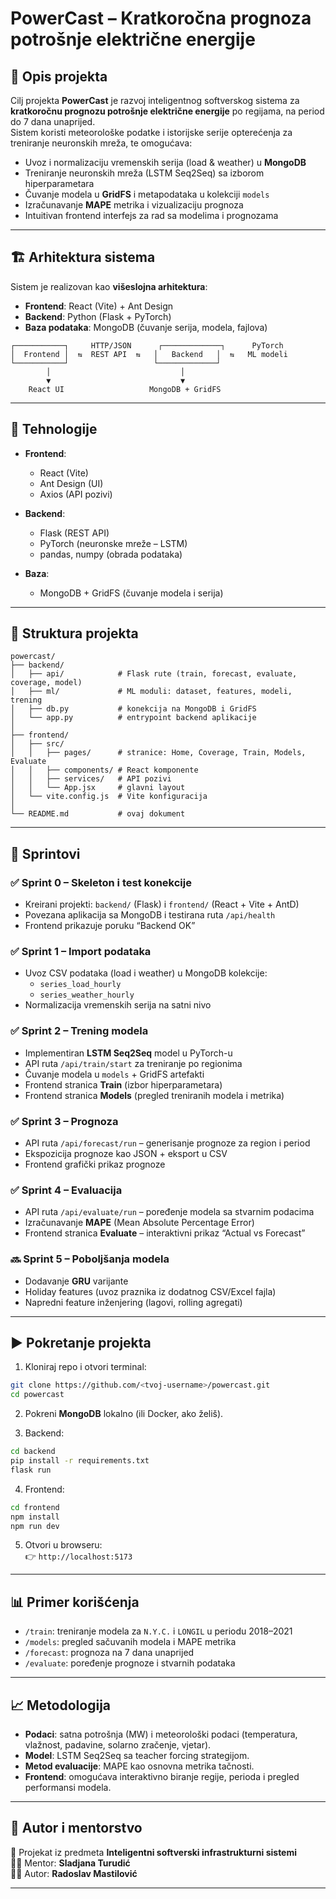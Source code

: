 # PowerCast – Kratkoročna prognoza potrošnje električne energije

## 🎯 Opis projekta

Cilj projekta **PowerCast** je razvoj inteligentnog softverskog sistema za **kratkoročnu prognozu potrošnje električne energije** po regijama, na period do 7 dana unaprijed.  
Sistem koristi meteorološke podatke i istorijske serije opterećenja za treniranje neuronskih mreža, te omogućava:

- Uvoz i normalizaciju vremenskih serija (load & weather) u **MongoDB**  
- Treniranje neuronskih mreža (LSTM Seq2Seq) sa izborom hiperparametara  
- Čuvanje modela u **GridFS** i metapodataka u kolekciji `models`  
- Izračunavanje **MAPE** metrika i vizualizaciju prognoza  
- Intuitivan frontend interfejs za rad sa modelima i prognozama  

---

## 🏗️ Arhitektura sistema

Sistem je realizovan kao **višeslojna arhitektura**:

- **Frontend**: React (Vite) + Ant Design  
- **Backend**: Python (Flask + PyTorch)  
- **Baza podataka**: MongoDB (čuvanje serija, modela, fajlova)  

```
┌───────────┐     HTTP/JSON      ┌─────────────┐      PyTorch
│  Frontend │  ⇆  REST API  ⇆   │   Backend   │  ⇆   ML modeli
└───────────┘                   └─────────────┘
        │                             │
        ▼                             ▼
    React UI                   MongoDB + GridFS
```

---

## 🚀 Tehnologije

- **Frontend**:  
  - React (Vite)  
  - Ant Design (UI)  
  - Axios (API pozivi)  

- **Backend**:  
  - Flask (REST API)  
  - PyTorch (neuronske mreže – LSTM)  
  - pandas, numpy (obrada podataka)  

- **Baza**:  
  - MongoDB + GridFS (čuvanje modela i serija)  

---

## 📂 Struktura projekta

```
powercast/
├── backend/
│   ├── api/            # Flask rute (train, forecast, evaluate, coverage, model)
│   ├── ml/             # ML moduli: dataset, features, modeli, trening
│   ├── db.py           # konekcija na MongoDB i GridFS
│   └── app.py          # entrypoint backend aplikacije
│
├── frontend/
│   ├── src/
│   │   ├── pages/      # stranice: Home, Coverage, Train, Models, Evaluate
│   │   ├── components/ # React komponente
│   │   ├── services/   # API pozivi
│   │   └── App.jsx     # glavni layout
│   └── vite.config.js  # Vite konfiguracija
│
└── README.md           # ovaj dokument
```

---

## 📌 Sprintovi

### ✅ Sprint 0 – Skeleton i test konekcije
- Kreirani projekti: `backend/` (Flask) i `frontend/` (React + Vite + AntD)  
- Povezana aplikacija sa MongoDB i testirana ruta `/api/health`  
- Frontend prikazuje poruku “Backend OK”  

### ✅ Sprint 1 – Import podataka
- Uvoz CSV podataka (load i weather) u MongoDB kolekcije:  
  - `series_load_hourly`  
  - `series_weather_hourly`  
- Normalizacija vremenskih serija na satni nivo  

### ✅ Sprint 2 – Trening modela
- Implementiran **LSTM Seq2Seq** model u PyTorch-u  
- API ruta `/api/train/start` za treniranje po regionima  
- Čuvanje modela u `models` + GridFS artefakti  
- Frontend stranica **Train** (izbor hiperparametara)  
- Frontend stranica **Models** (pregled treniranih modela i metrika)  

### ✅ Sprint 3 – Prognoza
- API ruta `/api/forecast/run` – generisanje prognoze za region i period  
- Ekspozicija prognoze kao JSON + eksport u CSV  
- Frontend grafički prikaz prognoze  

### ✅ Sprint 4 – Evaluacija
- API ruta `/api/evaluate/run` – poređenje modela sa stvarnim podacima  
- Izračunavanje **MAPE** (Mean Absolute Percentage Error)  
- Frontend stranica **Evaluate** – interaktivni prikaz “Actual vs Forecast”  

### 🔜 Sprint 5 – Poboljšanja modela
- Dodavanje **GRU** varijante  
- Holiday features (uvoz praznika iz dodatnog CSV/Excel fajla)  
- Napredni feature inženjering (lagovi, rolling agregati)  

---

## ▶️ Pokretanje projekta

1. Kloniraj repo i otvori terminal:

```bash
git clone https://github.com/<tvoj-username>/powercast.git
cd powercast
```

2. Pokreni **MongoDB** lokalno (ili Docker, ako želiš).  

3. Backend:

```bash
cd backend
pip install -r requirements.txt
flask run
```

4. Frontend:

```bash
cd frontend
npm install
npm run dev
```

5. Otvori u browseru:  
👉 `http://localhost:5173`

---

## 📊 Primer korišćenja

- `/train`: treniranje modela za `N.Y.C.` i `LONGIL` u periodu 2018–2021  
- `/models`: pregled sačuvanih modela i MAPE metrika  
- `/forecast`: prognoza na 7 dana unaprijed  
- `/evaluate`: poređenje prognoze i stvarnih podataka  

---

## 📈 Metodologija

- **Podaci**: satna potrošnja (MW) i meteorološki podaci (temperatura, vlažnost, padavine, solarno zračenje, vjetar).  
- **Model**: LSTM Seq2Seq sa teacher forcing strategijom.  
- **Metod evaluacije**: MAPE kao osnovna metrika tačnosti.  
- **Frontend**: omogućava interaktivno biranje regije, perioda i pregled performansi modela.  

---

## 📌 Autor i mentorstvo

📌 Projekat iz predmeta **Inteligentni softverski infrastrukturni sistemi**  
👩‍🏫 Mentor: **Sladjana Turudić**  
👨‍💻 Autor: **Radoslav Mastilović**  

---
